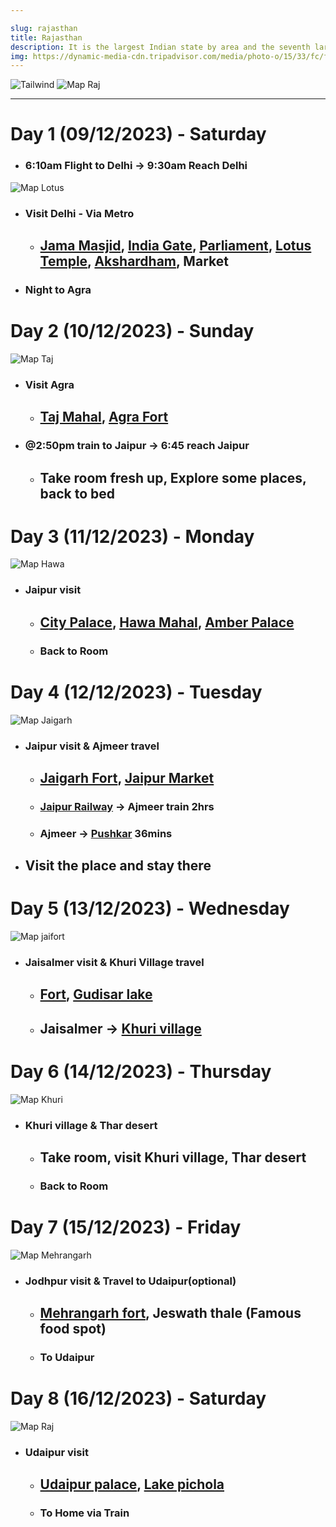 ```yaml
---

slug: rajasthan
title: Rajasthan
description: It is the largest Indian state by area and the seventh largest by population. It is on India's northwestern side, where it comprises most of the wide and inhospitable Thar Desert (also known as the Great Indian Desert) 
img: https://dynamic-media-cdn.tripadvisor.com/media/photo-o/15/33/fc/f9/rajasthan.jpg?w=700&h=500&s=1
---
```


![Tailwind](/images/rajasthan.jpg)
![Map Raj](/images/map_raj.png)

---


# Day 1 (09/12/2023) - Saturday
- ### 6:10am Flight to Delhi -> 9:30am Reach Delhi
![Map Lotus](/images/lotus.jpeg)
- ### Visit Delhi - Via Metro
    - ## [Jama Masjid](https://maps.app.goo.gl/nTq7nuyLoP4veYTi9), [India Gate](https://maps.app.goo.gl/Qgk77BY12z4ggFKa7), [Parliament](https://maps.app.goo.gl/9ttBNYApsdhtVGvh8), [Lotus Temple](https://maps.app.goo.gl/yM5gnVv8rgdrtC6m7), [Akshardham](https://maps.app.goo.gl/k6uMHhRNRSdJ9W3j7), Market
- ### Night to Agra

# Day 2 (10/12/2023) - Sunday
![Map Taj](/images/taj.jpeg)
- ### Visit Agra 
    - ## [Taj Mahal](https://maps.app.goo.gl/dDJBCD1euYhJs7TV7), [Agra Fort](https://maps.app.goo.gl/x7b59zfnTG9k3vtf9)
- ### @2:50pm train to Jaipur -> 6:45 reach Jaipur
    - ## Take room fresh up, Explore some places, back to bed

# Day 3 (11/12/2023) - Monday
![Map Hawa](/images/hawa.jpeg)
- ### Jaipur visit
    - ## [City Palace](https://maps.app.goo.gl/3vEv8YzFTDhFgG5Q7), [Hawa Mahal](https://maps.app.goo.gl/hg5HfkbApBK67bJb6), [Amber Palace](https://maps.app.goo.gl/pbbNYkofDBGmUdq86)
    - ### Back to Room

# Day 4 (12/12/2023) - Tuesday
![Map Jaigarh](/images/jaigarh.jpeg)
- ### Jaipur visit & Ajmeer travel
    - ## [Jaigarh Fort](https://maps.app.goo.gl/6S7u4Hm98QnYxKsF7), [Jaipur Market](https://maps.app.goo.gl/kVM2e54rQC81frvf8)
    - ### [Jaipur Railway](https://maps.app.goo.gl/qRKWJyA64LVCmP347 ) -> Ajmeer train 2hrs
    - ### Ajmeer -> [Pushkar](https://maps.app.goo.gl/wEJ1FWxMW8maMAuJ7) 36mins
- ## Visit the place and stay there

# Day 5 (13/12/2023) - Wednesday
![Map jaifort](/images/jaifort.jpg)
- ### Jaisalmer visit & Khuri Village travel
    - ## [Fort](https://maps.app.goo.gl/gTYr554tChJKXB4u8), [Gudisar lake](https://maps.app.goo.gl/BPk8HDQEWSF63nu98)
    - ## Jaisalmer -> [Khuri village](https://maps.app.goo.gl/iukFuFBLUo6Quy3Y9)

# Day 6 (14/12/2023) - Thursday
![Map Khuri](/images/kuri.webp)
- ### Khuri village & Thar desert
    - ## Take room, visit Khuri village, Thar desert
    - ### Back to Room

# Day 7 (15/12/2023) - Friday
![Map Mehrangarh](/images/mehrangarh.jpg)
- ### Jodhpur visit & Travel to Udaipur(optional)
    - ## [Mehrangarh fort](https://maps.app.goo.gl/TSncYhoiy619Xbbn8), Jeswath thale (Famous food spot)
    - ### To Udaipur

# Day 8 (16/12/2023) - Saturday
![Map Raj](/images/udaipur.jpg)
- ### Udaipur visit
    - ## [Udaipur palace](https://maps.app.goo.gl/aFSWh4kFCbvXoE2w8), [Lake pichola](https://maps.app.goo.gl/SERWHkqWUeZVBasK7)
    - ### To Home via Train